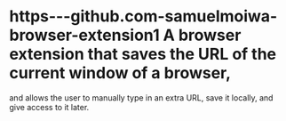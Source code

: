 # https---github.com-samuelmoiwa-browser-extension1 A browser extension that saves the URL of the current window of a browser, 
and allows the user to manually type in an extra URL, 
save it locally, and give access to it later. 
